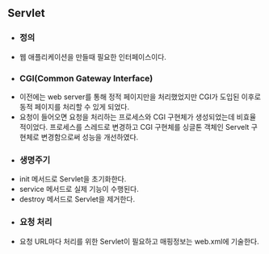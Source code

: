 ## Servlet
* ### 정의
* 웹 애플리케이션을 만들때 필요한 인터페이스이다.
* ### CGI(Common Gateway Interface)
* 이전에는 web server를 통해 정적 페이지만을 처리했었지만 CGI가 도입된 이후로
  동적 페이지를 처리할 수 있게 되었다.
* 요청이 들어오면 요청을 처리하는 프로세스와 CGI 구현체가 생성되었는데 비효율적이었다.
  프로세스를 스레드로 변경하고 CGI 구현체를 싱글톤 객체인 Servelt 구현체로 변경함으로써
  성능을 개선하였다.
* ### 생명주기
* init 메서드로 Servlet을 초기화한다.
* service 메서드로 실제 기능이 수행된다.
* destroy 메서드로 Servlet을 제거한다.
* ### 요청 처리
* 요청 URL마다 처리를 위한 Servlet이 필요하고 매핑정보는 web.xml에 기술한다.